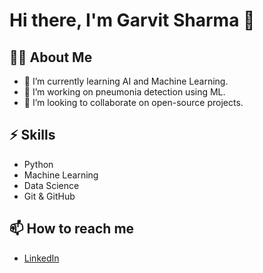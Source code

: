 # Hi there, I'm Garvit Sharma 👋

## 👨‍💻 About Me
- 🌱 I’m currently learning AI and Machine Learning.
- 🔭 I’m working on pneumonia detection using ML.
- 👯 I’m looking to collaborate on open-source projects.

## ⚡ Skills
- Python
- Machine Learning
- Data Science
- Git & GitHub

## 📫 How to reach me
- [LinkedIn](https://www.linkedin.com/in/garvit-sharma-998481219/)
